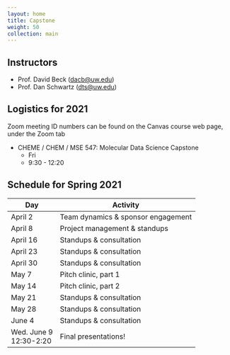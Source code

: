 ```yaml
---
layout: home
title: Capstone
weight: 50
collection: main
---
```


## Instructors

- Prof. David Beck (dacb@uw.edu)
- Prof. Dan Schwartz (dts@uw.edu)

## Logistics for 2021

Zoom meeting ID numbers can be found on the Canvas course web page, under the Zoom tab

- CHEME / CHEM / MSE 547: Molecular Data Science Capstone
    - Fri
    - 9:30 - 12:20

## Schedule for Spring 2021

|Day|Activity  |
|--|--|
|April 2|Team dynamics & sponsor engagement|
|April 8|Project management & standups|
|April 16|Standups & consultation|
|April 23|Standups & consultation|
|April 30|Standups & consultation|
|May 7|Pitch clinic, part 1|
|May 14|Pitch clinic, part 2|
|May 21|Standups & consultation|
|May 28|Standups & consultation|
|June 4|Standups & consultation|
|Wed. June 9<br>12:30-2:20|Final presentations!|
